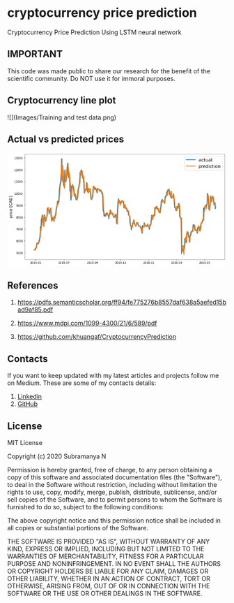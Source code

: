 # cryptocurrency price prediction
 Cryptocurrency Price Prediction Using LSTM neural network

## IMPORTANT

This code was made public to share our research for the benefit of the scientific community. Do NOT use it for immoral purposes.

## Cryptocurrency line plot

![](Images/Training and test data.png)

## Actual vs predicted prices

![](Images/predicted.png)

## References

1. https://pdfs.semanticscholar.org/ff94/fe775276b8557daf638a5aefed15bad9af85.pdf

2. https://www.mdpi.com/1099-4300/21/6/589/pdf

3. https://github.com/khuangaf/CryptocurrencyPrediction

## Contacts

If you want to keep updated with my latest articles and projects follow me on Medium. These are some of my contacts details:
1. [Linkedin](https://in.linkedin.com/in/nsubramanya)
2. [GitHub](https://github.com/subramanya1997)

## License

MIT License

Copyright (c) 2020 Subramanya N 

Permission is hereby granted, free of charge, to any person obtaining a copy
of this software and associated documentation files (the "Software"), to deal
in the Software without restriction, including without limitation the rights
to use, copy, modify, merge, publish, distribute, sublicense, and/or sell
copies of the Software, and to permit persons to whom the Software is
furnished to do so, subject to the following conditions:

The above copyright notice and this permission notice shall be included in all
copies or substantial portions of the Software.

THE SOFTWARE IS PROVIDED "AS IS", WITHOUT WARRANTY OF ANY KIND, EXPRESS OR
IMPLIED, INCLUDING BUT NOT LIMITED TO THE WARRANTIES OF MERCHANTABILITY,
FITNESS FOR A PARTICULAR PURPOSE AND NONINFRINGEMENT. IN NO EVENT SHALL THE
AUTHORS OR COPYRIGHT HOLDERS BE LIABLE FOR ANY CLAIM, DAMAGES OR OTHER
LIABILITY, WHETHER IN AN ACTION OF CONTRACT, TORT OR OTHERWISE, ARISING FROM,
OUT OF OR IN CONNECTION WITH THE SOFTWARE OR THE USE OR OTHER DEALINGS IN THE
SOFTWARE.